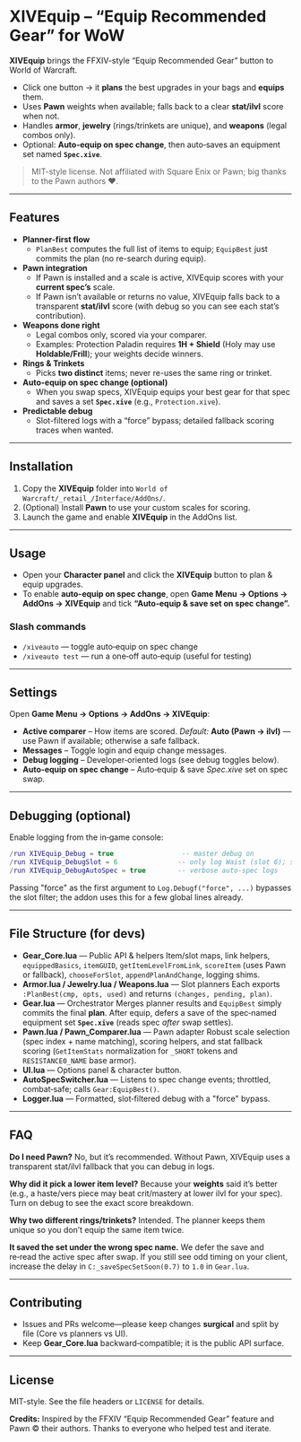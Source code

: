# XIVEquip – “Equip Recommended Gear” for WoW

**XIVEquip** brings the FFXIV-style “Equip Recommended Gear” button to World of Warcraft.

- Click one button → it **plans** the best upgrades in your bags and **equips** them.
- Uses **Pawn** weights when available; falls back to a clear **stat/ilvl** score when not.
- Handles **armor**, **jewelry** (rings/trinkets are unique), and **weapons** (legal combos only).
- Optional: **Auto‑equip on spec change**, then auto‑saves an equipment set named **`Spec.xive`**.

> MIT-style license. Not affiliated with Square Enix or Pawn; big thanks to the Pawn authors ♥.

---

## Features

- **Planner-first flow**
  - `PlanBest` computes the full list of items to equip; `EquipBest` just commits the plan (no re-search during equip).
- **Pawn integration**
  - If Pawn is installed and a scale is active, XIVEquip scores with your **current spec’s** scale.
  - If Pawn isn’t available or returns no value, XIVEquip falls back to a transparent **stat/ilvl** score (with debug so you can see each stat’s contribution).
- **Weapons done right**
  - Legal combos only, scored via your comparer.
  - Examples: Protection Paladin requires **1H + Shield** (Holy may use **Holdable/Frill**); your weights decide winners.
- **Rings & Trinkets**
  - Picks **two distinct** items; never re-uses the same ring or trinket.
- **Auto-equip on spec change (optional)**
  - When you swap specs, XIVEquip equips your best gear for that spec and saves a set **`Spec.xive`** (e.g., `Protection.xive`).
- **Predictable debug**
  - Slot-filtered logs with a “force” bypass; detailed fallback scoring traces when wanted.

---

## Installation

1. Copy the **XIVEquip** folder into `World of Warcraft/_retail_/Interface/AddOns/`.
2. (Optional) Install **Pawn** to use your custom scales for scoring.
3. Launch the game and enable **XIVEquip** in the AddOns list.

---

## Usage

- Open your **Character panel** and click the **XIVEquip** button to plan & equip upgrades.
- To enable **auto-equip on spec change**, open **Game Menu → Options → AddOns → XIVEquip** and tick
  **“Auto‑equip & save set on spec change”.**

### Slash commands

- `/xiveauto` — toggle auto‑equip on spec change
- `/xiveauto test` — run a one‑off auto‑equip (useful for testing)

---

## Settings

Open **Game Menu → Options → AddOns → XIVEquip**:

- **Active comparer** – How items are scored.
  *Default:* **Auto (Pawn → ilvl)** — use Pawn if available; otherwise a safe fallback.
- **Messages** – Toggle login and equip change messages.
- **Debug logging** – Developer‑oriented logs (see debug toggles below).
- **Auto‑equip on spec change** – Auto‑equip & save *Spec.xive* set on spec swap.

---

## Debugging (optional)

Enable logging from the in‑game console:

```lua
/run XIVEquip_Debug = true                 -- master debug on
/run XIVEquip_DebugSlot = 6               -- only log Waist (slot 6); set nil to log all
/run XIVEquip_DebugAutoSpec = true        -- verbose auto-spec logs
```

Passing "force" as the first argument to `Log.Debugf("force", ...)` bypasses the slot filter; the addon uses this for a few global lines already.

---

## File Structure (for devs)

- **Gear_Core.lua** — Public API & helpers
  Item/slot maps, link helpers, `equippedBasics`, `itemGUID`, `getItemLevelFromLink`, `scoreItem` (uses Pawn or fallback), `chooseForSlot`, `appendPlanAndChange`, logging shims.
- **Armor.lua / Jewelry.lua / Weapons.lua** — Slot planners
  Each exports `:PlanBest(cmp, opts, used)` and returns `(changes, pending, plan)`.
- **Gear.lua** — Orchestrator
  Merges planner results and `EquipBest` simply commits the final **plan**. After equip, defers a save of the spec‑named equipment set **`Spec.xive`** (reads spec *after* swap settles).
- **Pawn.lua / Pawn_Comparer.lua** — Pawn adapter
  Robust scale selection (spec index + name matching), scoring helpers, and stat fallback scoring (`GetItemStats` normalization for `_SHORT` tokens and `RESISTANCE0_NAME` base armor).
- **UI.lua** — Options panel & character button.
- **AutoSpecSwitcher.lua** — Listens to spec change events; throttled, combat‑safe; calls `Gear:EquipBest()`.
- **Logger.lua** — Formatted, slot‑filtered debug with a "force" bypass.

---

## FAQ

**Do I need Pawn?**
No, but it’s recommended. Without Pawn, XIVEquip uses a transparent stat/ilvl fallback that you can debug in logs.

**Why did it pick a lower item level?**
Because your **weights** said it’s better (e.g., a haste/vers piece may beat crit/mastery at lower ilvl for your spec). Turn on debug to see the exact score breakdown.

**Why two different rings/trinkets?**
Intended. The planner keeps them unique so you don’t equip the same item twice.

**It saved the set under the wrong spec name.**
We defer the save and re‑read the active spec after swap. If you still see odd timing on your client, increase the delay in `C:_saveSpecSetSoon(0.7)` to `1.0` in `Gear.lua`.

---

## Contributing

- Issues and PRs welcome—please keep changes **surgical** and split by file (Core vs planners vs UI).
- Keep **Gear_Core.lua** backward‑compatible; it is the public API surface.

---

## License

MIT-style. See the file headers or `LICENSE` for details.

**Credits:** Inspired by the FFXIV “Equip Recommended Gear” feature and Pawn © their authors. Thanks to everyone who helped test and iterate.
